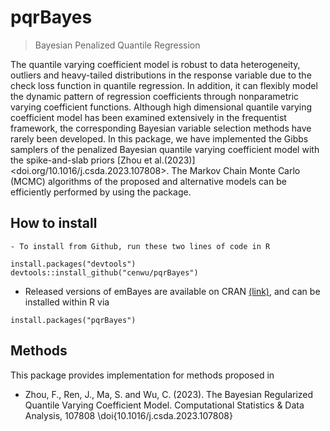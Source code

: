 
<!-- README.md is generated from README.Rmd. Please edit that file -->

# pqrBayes

> Bayesian Penalized Quantile Regression

The quantile varying coefficient model is robust to data heterogeneity, 
    outliers and heavy-tailed distributions in the response variable due to the check
    loss function in quantile regression. In addition, it can flexibly model the dynamic
    pattern of regression coefficients through nonparametric varying coefficient 
    functions. Although high dimensional quantile varying coefficient model has been 
    examined extensively in the frequentist framework, the corresponding Bayesian variable 
    selection methods have rarely been developed. In this package, we have implemented 
    the Gibbs samplers of the penalized Bayesian quantile varying coefficient model with 
    the spike-and-slab priors [Zhou et al.(2023)]<doi.org/10.1016/j.csda.2023.107808>. 
    The Markov Chain Monte Carlo (MCMC) algorithms of the proposed
    and alternative models can be efficiently performed by using the package.


## How to install

    - To install from Github, run these two lines of code in R

<!-- end list -->

    install.packages("devtools")
    devtools::install_github("cenwu/pqrBayes")

  - Released versions of emBayes are available on CRAN
    [(link)](https://cran.r-project.org/package=pqrBayes), and can be
    installed within R via

<!-- end list -->

    install.packages("pqrBayes")



## Methods

This package provides implementation for methods proposed in

  - Zhou, F., Ren, J., Ma, S. and Wu, C. (2023). The Bayesian Regularized Quantile Varying Coefficient Model.  Computational Statistics & Data Analysis, 107808 \doi{10.1016/j.csda.2023.107808}
